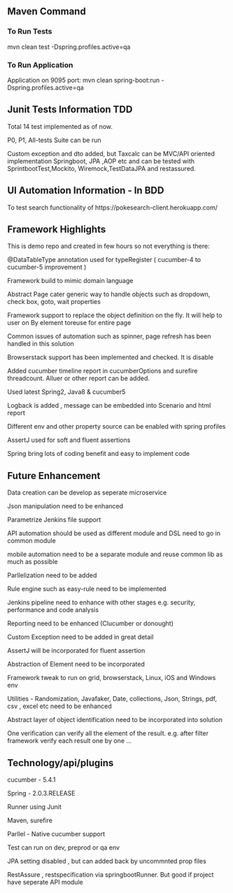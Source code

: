 <h2>Maven Command</h2>
<h3>To Run Tests</h3>
mvn clean test -Dspring.profiles.active=qa
<h3>To Run Application</h3>
Application on 9095 port: mvn clean spring-boot:run -Dspring.profiles.active=qa


<h2>Junit Tests Information TDD </h2>
<p>Total 14 test implemented as of now.
<p>P0, P1, All-tests Suite can be run
<p>Custom exception and dto added, but Taxcalc can be MVC/API oriented implementation 
Springboot, JPA ,AOP etc and can be tested with SprintbootTest,Mockito, Wiremock,TestDataJPA and restassured.


<h2>UI Automation Information - In BDD </h2>
To test search functionality of https://pokesearch-client.herokuapp.com/
<h2> Framework Highlights </h2>
This is demo repo and created in few hours so not everything is there:
<p>@DataTableType annotation used for typeRegister ( cucumber-4 to cucumber-5 improvement )
<p> Framework build to mimic domain language 
<p> Abstract Page cater generic way to handle objects such as dropdown, check box, goto, wait properties
<p>Framework support to replace the object definition on the fly. It will help to user on By element toreuse for entire page
<p>Common issues of automation such as spinner, page refresh has been handled in this solution
<p>Browserstack support has been implemented and checked. It is disable
<p>Added cucumber timeline report in cucumberOptions and surefire threadcount. Alluer or other report can be added.
<p>Used latest  Spring2, Java8 & cucumber5
<p>Logback is added , message can be embedded into Scenario and html report
<p>Different env and other property source can be enabled with spring profiles
<p>AssertJ used for soft and fluent assertions
<p>Spring bring lots of coding benefit and easy to implement code

<h2>Future Enhancement </h2>
<p>Data creation can be develop as seperate microservice
<p>Json manipulation need to be enhanced
<p>Parametrize Jenkins file support
<p>API automation should be used as different module and DSL need to go in common module
<p> mobile automation need to be a separate module and reuse common lib as much as possible
<p> Parllelization need to be added
<p>Rule engine such as easy-rule need to be implemented
<p>Jenkins pipeline need to enhance with other stages e.g. security, performance and code analysis
<p>Reporting need to be enhanced (Clucumber or donought)
<p>Custom Exception need to be added in great detail
<p>AssertJ will be incorporated for fluent assertion
<p>Abstraction of Element need to be incorporated
<p>Framework tweak to run on grid, browserstack, Linux, iOS and Windows env
<p>Utilities - Randomization, Javafaker, Date, collections, Json, Strings, pdf, csv , excel etc need to be enhanced
<p>Abstract layer of object identification need to be incorporated into solution
<p>One verification can verify all the element of the result. e.g. after filter framework verify each result one by one
...


<h2>Technology/api/plugins</h2>
<p>cucumber - 5.4.1
<p>Spring - 2.0.3.RELEASE
<p>Runner using Junit
<p>Maven, surefire
<p>Parllel - Native cucumber support
<p>Test can run on dev, preprod or qa env
<p>JPA setting disabled , but can added back by uncommnted prop files
<p>RestAssure , restspecification via springbootRunner. But good if project have seperate API module
